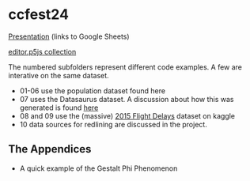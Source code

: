 # ccfest24

[Presentation](https://tiny.cc/cllfwz) (links to Google Sheets)

[editor.p5js collection](https://editor.p5js.org/mrjloswald/collections/pE9DfnXUo)

The numbered subfolders represent different code examples. A few are interative on the same dataset.
* 01-06 use the population dataset found here
* 07 uses the Datasaurus dataset. A discussion about how this was generated is found [here](https://www.research.autodesk.com/publications/same-stats-different-graphs/)
* 08 and 09 use the (massive) [2015 Flight Delays](https://www.kaggle.com/datasets/usdot/flight-delays/) dataset on kaggle
* 10 data sources for redlining are discussed in the project. 

## The Appendices 

* A quick example of the Gestalt Phi Phenomenon
